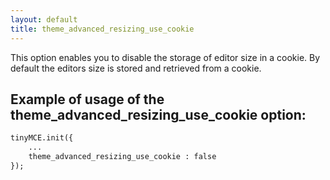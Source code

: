 ```yaml
---
layout: default
title: theme_advanced_resizing_use_cookie
---
```


This option enables you to disable the storage of editor size in a cookie. By default the editors size is stored and retrieved from a cookie.

## Example of usage of the theme_advanced_resizing_use_cookie option:

```html
tinyMCE.init({
	...
	theme_advanced_resizing_use_cookie : false
});

```
